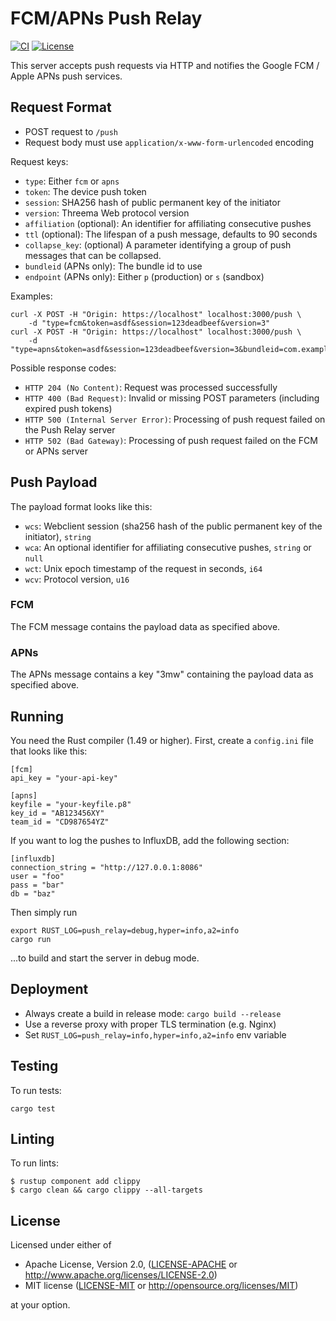 # FCM/APNs Push Relay

[![CI][ci-badge]][ci]
[![License][license-badge]][license]

This server accepts push requests via HTTP and notifies the Google FCM / Apple
APNs push services.

## Request Format

- POST request to `/push`
- Request body must use `application/x-www-form-urlencoded` encoding

Request keys:

- `type`: Either `fcm` or `apns`
- `token`: The device push token
- `session`: SHA256 hash of public permanent key of the initiator
- `version`: Threema Web protocol version
- `affiliation` (optional): An identifier for affiliating consecutive pushes
- `ttl` (optional): The lifespan of a push message, defaults to 90 seconds
- `collapse_key`: (optional) A parameter identifying a group of push messages that can be
  collapsed.
- `bundleid` (APNs only): The bundle id to use
- `endpoint` (APNs only): Either `p` (production) or `s` (sandbox)

Examples:

    curl -X POST -H "Origin: https://localhost" localhost:3000/push \
        -d "type=fcm&token=asdf&session=123deadbeef&version=3"
    curl -X POST -H "Origin: https://localhost" localhost:3000/push \
        -d "type=apns&token=asdf&session=123deadbeef&version=3&bundleid=com.example.app&endpoint=s"

Possible response codes:

- `HTTP 204 (No Content)`: Request was processed successfully
- `HTTP 400 (Bad Request)`: Invalid or missing POST parameters (including expired push tokens)
- `HTTP 500 (Internal Server Error)`: Processing of push request failed on the Push Relay server
- `HTTP 502 (Bad Gateway)`: Processing of push request failed on the FCM or APNs server

## Push Payload

The payload format looks like this:

- `wcs`: Webclient session (sha256 hash of the public permanent key of the
  initiator), `string`
- `wca`: An optional identifier for affiliating consecutive pushes, `string` or `null`
- `wct`: Unix epoch timestamp of the request in seconds, `i64`
- `wcv`: Protocol version, `u16`

### FCM

The FCM message contains the payload data as specified above.

### APNs

The APNs message contains a key "3mw" containing the payload data as specified
above.

## Running

You need the Rust compiler (1.49 or higher). First, create a `config.ini` file
that looks like this:

    [fcm]
    api_key = "your-api-key"

    [apns]
    keyfile = "your-keyfile.p8"
    key_id = "AB123456XY"
    team_id = "CD987654YZ"

If you want to log the pushes to InfluxDB, add the following section:

    [influxdb]
    connection_string = "http://127.0.0.1:8086"
    user = "foo"
    pass = "bar"
    db = "baz"

Then simply run

    export RUST_LOG=push_relay=debug,hyper=info,a2=info
    cargo run

...to build and start the server in debug mode.

## Deployment

- Always create a build in release mode: `cargo build --release`
- Use a reverse proxy with proper TLS termination (e.g. Nginx)
- Set `RUST_LOG=push_relay=info,hyper=info,a2=info` env variable

## Testing

To run tests:

    cargo test

## Linting

To run lints:

    $ rustup component add clippy
    $ cargo clean && cargo clippy --all-targets

## License

Licensed under either of

 * Apache License, Version 2.0, ([LICENSE-APACHE](LICENSE-APACHE) or
   http://www.apache.org/licenses/LICENSE-2.0)
 * MIT license ([LICENSE-MIT](LICENSE-MIT) or
   http://opensource.org/licenses/MIT)

at your option.

<!-- Badges -->
[ci]: https://github.com/threema-ch/push-relay/actions?query=workflow%3ACI
[ci-badge]: https://img.shields.io/github/workflow/status/threema-ch/push-relay/CI/master
[license]: https://github.com/threema-ch/push-relay#license
[license-badge]: https://img.shields.io/badge/License-Apache%202.0%20%2f%20MIT-blue.svg
